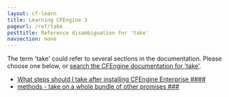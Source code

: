 ```yaml
---
layout: cf-learn
title: Learning CFEngine 3
pageurl: /ref/take
posttitle: Reference disambiguation for 'take'
navsection: none
---
```


The term 'take' could refer to several sections in the documentation. Please choose one below, or
[search the CFEngine documentation for 'take'](http://docs.cfengine.com/latest/search.html?q=take).

- [What steps should I take after installing CFEngine Enterprise \#\#\#\#](http://docs.cfengine.com/latest/guide-faq.html#what-steps-should-i-take-after-installing-cfengine-enterprise-####)
- [methods - take on a whole bundle of other promises \#\#\#](http://docs.cfengine.com/latest/guide-writing-and-serving-policy-promises-available-in-cfengine.html#methods-take-on-a-whole-bundle-of-other-promises-###)
